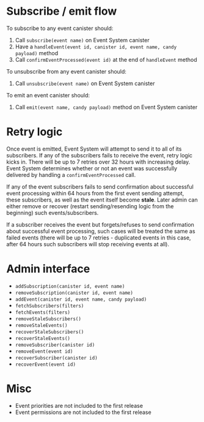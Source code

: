 # Subscribe / emit flow

To subscribe to any event canister should:

1) Call `subscribe(event name)` on Event System canister
2) Have a `handleEvent(event id, canister id, event name, candy payload)` method
3) Call `confirmEventProcessed(event id)` at the end of `handleEvent` method

To unsubscribe from any event canister should:

1) Call `unsubscribe(event name)` on Event System canister

To emit an event canister should:

1) Call `emit(event name, candy payload)` method on Event System canister

# Retry logic

Once event is emitted, Event System will attempt to send it to all of its subscribers. If any of the subscribers fails to receive the event, 
retry logic kicks in. There will be up to 7 retries over 32 hours with increasing delay. Event System determines whether or not an event was 
successfully delivered by handling a `confirmEventProcessed` call.

If any of the event subscribers fails to send confirmation about successful event processing within 64 hours from the first event sending attempt, 
these subscribers, as well as the event itself become **stale**. Later admin can either remove or recover (restart sending/resending logic from the 
beginning) such events/subscribers.

If a subscriber receives the event but forgets/refuses to send confirmation about successful event processing, such cases will be treated the same as
failed events (there will be up to 7 retries - duplicated events in this case, after 64 hours such subscribers will stop receiving events at all).

# Admin interface

- `addSubscription(canister id, event name)`
- `removeSubscription(canister id, event name)`
- `addEvent(canister id, event name, candy payload)`
- `fetchSubscribers(filters)`
- `fetchEvents(filters)`
- `removeStaleSubscribers()`
- `removeStaleEvents()`
- `recoverStaleSubscribers()`
- `recoverStaleEvents()`
- `removeSubscriber(canister id)`
- `removeEvent(event id)`
- `recoverSubscriber(canister id)`
- `recoverEvent(event id)`

# Misc

- Event priorities are not included to the first release
- Event permissions are not included to the first release
